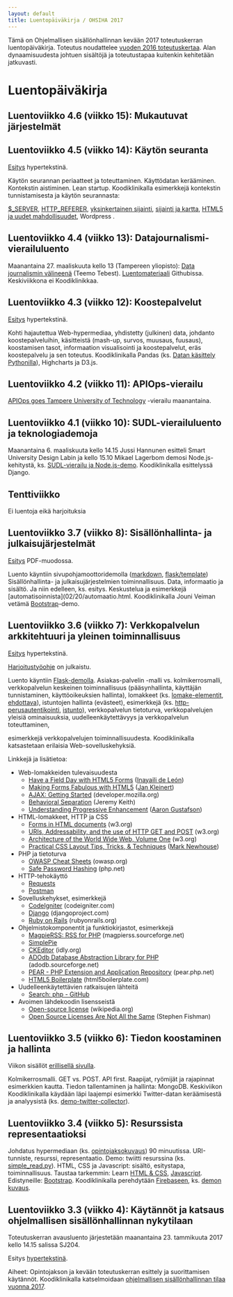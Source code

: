 ```yaml
---
layout: default
title: Luentopäiväkirja / OHSIHA 2017
---
```


Tämä on Ohjelmallisen sisällönhallinnan kevään 2017 toteutuskerran luentopäiväkirja.
Toteutus noudattelee [vuoden 2016 toteutuskertaa](https://iislab.ee.tut.fi/piiri/ohjelmallinen-sis%C3%A4ll%C3%B6nhallinta-2016/wiki/luentop%C3%A4iv%C3%A4kirja).
Alan dynaamisuudesta johtuen sisältöjä ja toteutustapaa kuitenkin kehitetään jatkuvasti.

# Luentopäiväkirja

<!-- Tulossa: -->

<!-- * perjantaina 17. helmikuuta: [Vaali- ja Wikidatahackathon](https://ohsiha.github.io/2017/02/06/Vaali-ja-Wikidata-hackathon)  -->

## Luentoviikko 4.6 (viikko 15): Mukautuvat järjestelmät

## Luentoviikko 4.5 (viikko 14): Käytön seuranta

[Esitys](luento/45/esitys.html) hypertekstinä.

Käytön seurannan periaatteet ja toteuttaminen. Käyttödatan kerääminen. Kontekstin aistiminen. Lean startup. Koodiklinikalla esimerkkejä kontekstin tunnistamisesta ja käytön seurannasta:
<!-- <a href="http://matriisi.ee.tut.fi/hmopetus/ohsiha/2014/pruju/09/esitys.php#(9)">luentokalvot</a>,  -->
[$_SERVER](http://matriisi.ee.tut.fi/hmopetus/hm-ohj/2007/demo/jakelukonteksti/http-request-details.php),
[HTTP_REFERER](http://stackoverflow.com/questions/12369615/serverhttp-referer-missing),
[yksinkertainen sijainti](),
[sijainti ja kartta](http://matriisi.ee.tut.fi/hmopetus/hm-ohj/2013/demo/sijainti/esimerkki.html),
[HTML5 ja uudet mahdollisuudet](http://blog.teamtreehouse.com/exploring-javascript-device-apis),
Wordpress .

## Luentoviikko 4.4 (viikko 13): Datajournalismi-vierailuluento

Maanantaina 27. maaliskuuta kello 13 (Tampereen yliopisto):
[Data journalismin välineenä](http://www.tut.fi/fi/tietoa-yliopistosta/uutiset-ja-tapahtumat/tapahtumat/ansioitunut-tekija-kertoo-data-journalismin-tyovalineena-x200590) (Teemo Tebest). [Luentomateriaali](https://github.com/teelmo/presentations/tree/master/2017/2017-03-27-Tampereen%20Yliopisto) Githubissa.
Keskiviikkona ei Koodiklinikkaa.

## Luentoviikko 4.3 (viikko 12): Koostepalvelut

[Esitys](luento/43/esitys.html) hypertekstinä.

Kohti hajautettua Web-hypermediaa, yhdistetty (julkinen) data, johdanto koostepalveluihin, käsitteistä (mash-up, survos, muusaus, fuusaus), koostamisen tasot, informaation visualisointi ja koostepalvelut, eräs koostepalvelu ja sen toteutus.
Koodiklinikalla Pandas (ks. [Datan käsittely Pythonilla](http://matriisi.ee.tut.fi/~huhtis/esitys/2014/03-edutech-python-data/#/)), Highcharts ja D3.js.

## Luentoviikko 4.2 (viikko 11): APIOps-vierailu

[APIOps goes Tampere University of Technology](https://www.meetup.com/APIOps-Tampere/events/237342343/) -vierailu maanantaina.

## Luentoviikko 4.1 (viikko 10): SUDL-vierailuluento ja teknologiademoja

Maanantaina 6. maaliskuuta kello 14.15 Jussi Hannunen esitteli Smart University Design Labin ja kello 15.10 Mikael Lagerbom demosi Node.js-kehitystä, ks. [SUDL-vierailu ja Node.js-demo](https://ohsiha.github.io/2017/02/28/sudl-ja-nodejs.html). Koodiklinikalla esittelyssä Django.

## Tenttiviikko

Ei luentoja eikä harjoituksia

## Luentoviikko 3.7 (viikko 8):  Sisällönhallinta- ja julkaisujärjestelmät

[Esitys](luento/37/esitys.pdf) PDF-muodossa.

Luento käyntiin sivupohjamoottoridemolla ([markdown](https://github.com/jukkahuhtamaki/pcm-demo/tree/master/markdown), [flask/template](https://github.com/jukkahuhtamaki/pcm-demo/blob/master/flask/templates/visualize.html))  
Sisällönhallinta- ja julkaisujärjestelmien toiminnallisuus.
Data, informaatio ja sisältö.
Ja niin edelleen, ks. esitys.
Keskustelua ja esimerkkejä [automatisoinnista](02/20/automaatio.html.
Koodiklinikalla Jouni Veiman vetämä [Bootstrap](http://getbootstrap.com/)-demo.

## Luentoviikko 3.6 (viikko 7): Verkkopalvelun arkkitehtuuri ja yleinen toiminnallisuus

[Esitys](luento/36/esitys.html) hypertekstinä.

[Harjoitustyöohje](harjoitustyo) on julkaistu.

Luento käyntiin [Flask-demolla](https://github.com/jukkahuhtamaki/pcm-demo/tree/master/flask).
Asiakas-palvelin -malli vs. kolmikerrosmalli,
verkkopalvelun keskeinen toiminnallisuus (pääsynhallinta, käyttäjän tunnistaminen, käyttöoikeuksien hallinta),
lomakkeet (ks. [lomake-elementit](http://matriisi.ee.tut.fi/hmopetus/hm-ohj/2012/demo/html-lomakkeet/lomake-elementit.html),
[ehdottava](http://matriisi.ee.tut.fi/hmopetus/ohsiha/2014/demo/lomake/ehdottava.html)),
istuntojen hallinta (evästeet),
esimerkkejä (ks. [http-perusautentikointi](http://matriisi.ee.tut.fi/hmopetus/ohsiha/2015/demo/verkkopalveluarkkitehtuuri/http-perusautentikointi.php),
[istunto](http://matriisi.ee.tut.fi/hmopetus/ohsiha/2015/demo/verkkopalveluarkkitehtuuri/istunto.php)),
verkkopalvelun tietoturva,
verkkopalvelujen yleisiä ominaisuuksia,
uudelleenkäytettävyys ja verkkopalvelun toteuttaminen,
<!-- katsaus <a href="https://fi.wordpress.org/">Wordpress</a>-järjestelmään (ks. <a href="http://codex.wordpress.org/Installing_WordPress_Locally_on_Your_Mac_With_MAMP">asennusohje</a>, <a href="http://codex.wordpress.org/The_Loop">The Loop</a>),
 -->
esimerkkejä verkkopalvelujen toiminnallisuudesta.
Koodiklinikalla katsastetaan erilaisia Web-sovelluskehyksiä.  
<!-- <a href="https://iislab.ee.tut.fi/piiri/ohjelmallinen-sis%C3%A4ll%C3%B6nhallinta-2016/blog/nodejs-demo-2522016">Node.js-demo</a>. </p>-->

Linkkejä ja lisätietoa:

<ul>
<li>Web-lomakkeiden tulevaisuudesta
<ul>
<li><a class="ext" href="http://24ways.org/2009/have-a-field-day-with-html5-forms" rel="bookmark" target="_blank">Have a Field Day with HTML5 Forms</a> (<a class="ext" href="http://yaili.com/" target="_blank">Inayaili de León</a>)</li>
<li><a class="ext" href="http://www.html5rocks.com/en/tutorials/forms/html5forms/" target="_blank">Making Forms Fabulous with HTML5</a> (<a class="ext" href="http://www.html5rocks.com/profiles/#%21/jankleinert" target="_blank">Jan Kleinert</a>)</li>
<li><a class="ext" href="https://developer.mozilla.org/en/AJAX/Getting_Started" target="_blank">AJAX: Getting Started</a> (developer.mozilla.org)</li>
<li><a class="ext" href="http://www.alistapart.com/articles/behavioralseparation" target="_blank">Behavioral Separation</a> (Jeremy Keith)</li>
<li><a class="ext" href="http://www.alistapart.com/articles/understandingprogressiveenhancement" target="_blank">Understanding Progressive Enhancement</a> (<a class="ext" href="http://www.alistapart.com/authors/g/aarongustafson" target="_blank">Aaron Gustafson</a>)</li>
</ul>
</li>
<li>HTML-lomakkeet, HTTP ja CSS
<ul>
<li><a class="ext" href="http://www.w3.org/TR/html4/interact/forms.html" target="_blank">Forms in HTML documents</a> (w3.org)</li>
<li><a class="ext" href="http://www.w3.org/2001/tag/doc/whenToUseGet.html" target="_blank">URIs, Addressability, and the use of HTTP GET and POST</a> (w3.org)</li>
<li><a class="ext" href="http://www.w3.org/TR/webarch/" target="_blank">Architecture of the World Wide Web, Volume One</a> (w3.org)</li>
<li><a class="ext" href="http://www.alistapart.com/articles/practicalcss" target="_blank">Practical CSS Layout Tips, Tricks, &amp; Techniques</a> (<a class="ext" href="http://www.alistapart.com/authors/n/marknewhouse" target="_blank">Mark Newhouse</a>)</li>
</ul>
</li>
<li>PHP ja tietoturva
<ul>
<li><a class="ext" href="https://www.owasp.org/index.php/Cheat_Sheets" target="_blank">OWASP Cheat Sheets</a> (owasp.org)</li>
<li><a class="ext" href="http://php.net/manual/en/faq.passwords.php" target="_blank">Safe Password Hashing</a> (php.net)</li>
</ul>
</li>
<li>HTTP-tehokäyttö
<ul>
<li><a href="http://docs.python-requests.org/en/master/">Requests</a></li>
<li><a href="https://chrome.google.com/webstore/detail/postman/">Postman</a> </li>
</ul>
</li>
<li>Sovelluskehykset, esimerkkejä
<ul>
<li><a class="ext" href="http://codeigniter.com/" target="_blank">CodeIgniter</a> <span>(codeigniter.com)</span></li>
<li><a class="ext" href="http://www.djangoproject.com/" target="_blank">Django</a> (djangoproject.com)</li>
<li><a class="ext" href="http://www.rubyonrails.org/" target="_blank">Ruby on Rails</a> (rubyonrails.org)</li>
</ul>
</li>
<li>Ohjelmistokomponentit ja funktiokirjastot, esimerkkejä
<ul>
<li><a class="ext" href="http://magpierss.sourceforge.net/" target="_blank">MagpieRSS: RSS for PHP</a> (magpierss.sourceforge.net)</li>
<li><a class="ext" href="http://simplepie.org/" target="_blank">SimplePie</a></li>
<li><a class="ext" href="http://ckeditor.com/" target="_blank">CKEditor</a> (idly.org)</li>
<li><a class="ext" href="http://adodb.sourceforge.net/" target="_blank">ADOdb Database Abstraction Library for PHP</a> (adodb.sourceforge.net)</li>
<li><a class="ext" href="http://pear.php.net/" target="_blank">PEAR - PHP Extension and Application Repository</a> (pear.php.net)</li>
<li><a class="ext" href="http://html5boilerplate.com/" target="_blank">HTML5 Boilerplate</a> (html5boilerplate.com)</li>
</ul>
</li>
<li>Uudelleenkäytettävien ratkaisujen lähteitä
<ul>
<li><a class="ext" href="https://github.com/search?q=php&amp;type=Everything&amp;repo=&amp;langOverride=&amp;start_value=1" target="_blank">Search: php - GitHub</a></li>
</ul>
</li>
<li>Avoimen lähdekoodin lisensseistä
<ul>
<li><a class="ext" href="http://en.wikipedia.org/wiki/Open-source_license" target="_blank">Open-source license</a> (wikipedia.org)</li>
<li><a class="ext" href="http://www.onlamp.com/pub/a/onlamp/2004/11/18/licenses.html" target="_blank">Open Source Licenses Are Not All the Same</a> (Stephen Fishman)</li>
</ul>
</li>
</ul>

## Luentoviikko 3.5 (viikko 6): Tiedon koostaminen ja hallinta

Viikon sisällöt [erillisellä sivulla](02/06/Tiedon-koostaminen-ja-hallinta).

Kolmikerrosmalli. GET vs. POST. API first. Raapijat, ryömijät ja rajapinnat esimerkkien kautta. Tiedon tallentaminen ja hallinta: MongoDB. Keskiviikon Koodiklinikalla käydään läpi laajempi esimerkki Twitter-datan keräämisestä ja analyysistä (ks. [demo-twitter-collector](https://github.com/jukkahuhtamaki/demo-twitter-collector)).

## Luentoviikko 3.4 (viikko 5): Resurssista representaatioksi

Johdatus hypermediaan (ks. [opintojaksokuvaus](http://www.tut.fi/wwwoppaat/opas2015-2016/perus/laitokset/Matematiikka/MAT-80000.html)) 90 minuutissa. URI-tunniste, resurssi, representaatio.
Demo: twiitti resurssina (ks. [simple_read.py](https://github.com/jukkahuhtamaki/pcm-demo/blob/master/twitter-api/simple_read.py)).
HTML, CSS ja Javascript: sisältö, esitystapa, toiminnallisuus.
Taustaa tarkemmin: Learn [HTML &amp; CSS](https://www.codecademy.com/learn/web), [Javascript](https://www.codecademy.com/learn/javascript).
Edistyneille: [Bootstrap](http://getbootstrap.com/).
Koodiklinikalla perehdytään [Firebaseen](https://firebase.google.com/), ks. [demon kuvaus](https://github.com/piehei/ohsiha-firebase-demo).

## Luentoviikko 3.3 (viikko 4): Käytännöt ja katsaus ohjelmallisen sisällönhallinnan nykytilaan

Toteutuskerran avausluento järjestetään maanantaina 23. tammikuuta 2017 kello 14.15 salissa SJ204.

Esitys [hypertekstinä](luento/01/esitys).

Aiheet: Opintojakson ja kevään toteutuskerran esittely ja suorittamisen käytännöt. Koodiklinikalla katselmoidaan  [ohjelmallisen sisällönhallinnan tilaa vuonna 2017](01/25/OHSIHA-vuonna-2017).
